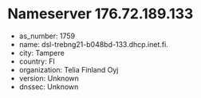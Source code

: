 # Nameserver 176.72.189.133

* as_number: 1759
* name: dsl-trebng21-b048bd-133.dhcp.inet.fi.
* city: Tampere
* country: FI
* organization: Telia Finland Oyj
* version: Unknown
* dnssec: Unknown
